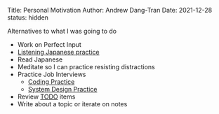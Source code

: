 Title: Personal Motivation
Author: Andrew Dang-Tran
Date: 2021-12-28
status: hidden

Alternatives to what I was going to do

* Work on Perfect Input 
* [Listening Japanese practice](https://www.youtube.com/watch?v=9E9tt9XK0yE&list=UU0s6Ftzdd698Afohv9IVGnQ&index=152)
* Read Japanese
* Meditate so I can practice resisting distractions
* Practice Job Interviews
    * [Coding Practice](https://leetcode.com/discuss/general*discussion/460599/blind*75*leetcode*questions)
    * [System Design Practice](https://github.com/Jeevan*kumar*Raj/Grokking*System*Design)
* Review [TODO](https://todoist.com/app/) items 
* Write about a topic or iterate on notes



